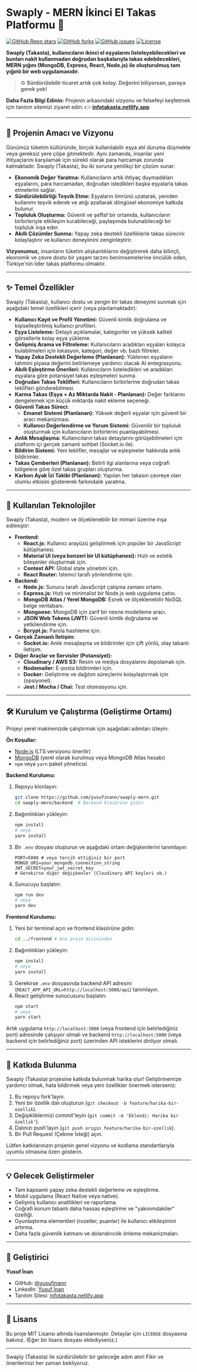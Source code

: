# Swaply - MERN İkinci El Takas Platformu 🔁

[![GitHub Repo stars](https://img.shields.io/github/stars/yusufinann/swaply-mern?style=social)](https://github.com/yusufinann/swaply-mern/stargazers)
[![GitHub forks](https://img.shields.io/github/forks/yusufinann/swaply-mern?style=social)](https://github.com/yusufinann/swaply-mern/network/members)
[![GitHub issues](https://img.shields.io/github/issues/yusufinann/swaply-mern)](https://github.com/yusufinann/swaply-mern/issues)
[![License](https://img.shields.io/badge/license-MIT-green.svg)](LICENSE) 

**Swaply (Takasta), kullanıcıların ikinci el eşyalarını listeleyebilecekleri ve bunları nakit kullanmadan doğrudan başkalarıyla takas edebilecekleri, MERN yığını (MongoDB, Express, React, Node.js) ile oluşturulmuş tam yığınlı bir web uygulamasıdır.**

> ♻️ **Sürdürülebilir ticaret artık çok kolay. Değerini biliyorsan, paraya gerek yok!**

**Daha Fazla Bilgi Edinin:** Projenin arkasındaki vizyonu ve felsefeyi keşfetmek için tanıtım sitemizi ziyaret edin:
👉 [**infotakasta.netlify.app**](https://infotakasta.netlify.app/)

---

## 🌟 Projenin Amacı ve Vizyonu

Günümüz tüketim kültüründe, birçok kullanılabilir eşya atıl duruma düşmekte veya gereksiz yere çöpe gitmektedir. Aynı zamanda, insanlar yeni ihtiyaçlarını karşılamak için sürekli olarak para harcamak zorunda kalmaktadır. Swaply (Takasta), bu iki soruna yenilikçi bir çözüm sunar:

*   **Ekonomik Değer Yaratma:** Kullanıcıların artık ihtiyaç duymadıkları eşyalarını, para harcamadan, doğrudan istedikleri başka eşyalarla takas etmelerini sağlar.
*   **Sürdürülebilirliği Teşvik Etme:** Eşyaların ömrünü uzatarak, yeniden kullanımı teşvik ederek ve atığı azaltarak döngüsel ekonomiye katkıda bulunur.
*   **Topluluk Oluşturma:** Güvenli ve şeffaf bir ortamda, kullanıcıların birbirleriyle etkileşim kurabileceği, paylaşımda bulunabileceği bir topluluk inşa eder.
*   **Akıllı Çözümler Sunma:** Yapay zeka destekli özelliklerle takas sürecini kolaylaştırır ve kullanıcı deneyimini zenginleştirir.

**Vizyonumuz,** insanların tüketim alışkanlıklarını değiştirerek daha bilinçli, ekonomik ve çevre dostu bir yaşam tarzını benimsemelerine öncülük eden, Türkiye'nin lider takas platformu olmaktır.

---

## ✨ Temel Özellikler

Swaply (Takasta), kullanıcı dostu ve zengin bir takas deneyimi sunmak için aşağıdaki temel özellikleri içerir (veya planlamaktadır):

*   **Kullanıcı Kayıt ve Profil Yönetimi:** Güvenli kimlik doğrulama ve kişiselleştirilmiş kullanıcı profilleri.
*   **Eşya Listeleme:** Detaylı açıklamalar, kategoriler ve yüksek kaliteli görsellerle kolay eşya yükleme.
*   **Gelişmiş Arama ve Filtreleme:** Kullanıcıların aradıkları eşyaları kolayca bulabilmeleri için lokasyon, kategori, değer vb. bazlı filtreler.
*   **Yapay Zeka Destekli Değerleme (Planlanan):** Yüklenen eşyaların tahmini piyasa değerini belirlemeye yardımcı olacak AI entegrasyonu.
*   **Akıllı Eşleştirme Önerileri:** Kullanıcıların listeledikleri ve aradıkları eşyalara göre potansiyel takas eşleşmeleri sunma.
*   **Doğrudan Takas Teklifleri:** Kullanıcıların birbirlerine doğrudan takas teklifleri gönderebilmesi.
*   **Karma Takas (Eşya + Az Miktarda Nakit - Planlanan):** Değer farklarını dengelemek için küçük miktarda nakit ekleme seçeneği.
*   **Güvenli Takas Süreci:**
    *   **Emanet Sistemi (Planlanan):** Yüksek değerli eşyalar için güvenli bir aracı mekanizması.
    *   **Kullanıcı Değerlendirme ve Yorum Sistemi:** Güvenilir bir topluluk oluşturmak için kullanıcıların birbirlerini puanlayabilmesi.
*   **Anlık Mesajlaşma:** Kullanıcıların takas detaylarını görüşebilmeleri için platform içi gerçek zamanlı sohbet (Socket.io ile).
*   **Bildirim Sistemi:** Yeni teklifler, mesajlar ve eşleşmeler hakkında anlık bildirimler.
*   **Takas Çemberleri (Planlanan):** Belirli ilgi alanlarına veya coğrafi bölgelere göre özel takas grupları oluşturma.
*   **Karbon Ayak İzi Takibi (Planlanan):** Yapılan her takasın çevreye olan olumlu etkisini göstererek farkındalık yaratma.

---

## 🚀 Kullanılan Teknolojiler

Swaply (Takasta), modern ve ölçeklenebilir bir mimari üzerine inşa edilmiştir:

*   **Frontend:**
    *   **React.js:** Kullanıcı arayüzü geliştirmek için popüler bir JavaScript kütüphanesi.
    *   **Material UI (veya benzeri bir UI kütüphanesi):** Hızlı ve estetik bileşenler oluşturmak için.
    *   **Context API:** Global state yönetimi için.
    *   **React Router:** İstemci tarafı yönlendirme için.
*   **Backend:**
    *   **Node.js:** Sunucu tarafı JavaScript çalışma zamanı ortamı.
    *   **Express.js:** Hızlı ve minimalist bir Node.js web uygulama çatısı.
    *   **MongoDB Atlas / Yerel MongoDB:** Esnek ve ölçeklenebilir NoSQL belge veritabanı.
    *   **Mongoose:** MongoDB için zarif bir nesne modelleme aracı.
    *   **JSON Web Tokens (JWT):** Güvenli kimlik doğrulama ve yetkilendirme için.
    *   **Bcrypt.js:** Parola hashleme için.
*   **Gerçek Zamanlı İletişim:**
    *   **Socket.io:** Anlık mesajlaşma ve bildirimler için çift yönlü, olay tabanlı iletişim.
*   **Diğer Araçlar ve Servisler (Potansiyel):**
    *   **Cloudinary / AWS S3:** Resim ve medya dosyalarını depolamak için.
    *   **Nodemailer:** E-posta bildirimleri için.
    *   **Docker:** Geliştirme ve dağıtım süreçlerini kolaylaştırmak için (opsiyonel).
    *   **Jest / Mocha / Chai:** Test otomasyonu için.

---

## 🛠️ Kurulum ve Çalıştırma (Geliştirme Ortamı)

Projeyi yerel makinenizde çalıştırmak için aşağıdaki adımları izleyin:

**Ön Koşullar:**

*   [Node.js](https://nodejs.org/) (LTS versiyonu önerilir)
*   [MongoDB](https://www.mongodb.com/try/download/community) (yerel olarak kurulmuş veya MongoDB Atlas hesabı)
*   `npm` veya `yarn` paket yöneticisi

**Backend Kurulumu:**

1.  Repoyu klonlayın:
    ```bash
    git clone https://github.com/yusufinann/swaply-mern.git
    cd swaply-mern/backend  # Backend klasörüne gidin
    ```
2.  Bağımlılıkları yükleyin:
    ```bash
    npm install
    # veya
    yarn install
    ```
3.  Bir `.env` dosyası oluşturun ve aşağıdaki ortam değişkenlerini tanımlayın:
    ```env
    PORT=5000 # veya tercih ettiğiniz bir port
    MONGO_URI=your_mongodb_connection_string
    JWT_SECRET=your_jwt_secret_key
    # Gerekirse diğer değişkenler (Cloudinary API keyleri vb.)
    ```
4.  Sunucuyu başlatın:
    ```bash
    npm run dev
    # veya
    yarn dev
    ```

**Frontend Kurulumu:**

1.  Yeni bir terminal açın ve frontend klasörüne gidin:
    ```bash
    cd ../frontend # Ana proje dizininden
    ```
2.  Bağımlılıkları yükleyin:
    ```bash
    npm install
    # veya
    yarn install
    ```
3.  Gerekirse `.env` dosyasında backend API adresini (`REACT_APP_API_URL=http://localhost:5000/api`) tanımlayın.
4.  React geliştirme sunucusunu başlatın:
    ```bash
    npm start
    # veya
    yarn start
    ```

Artık uygulama `http://localhost:3000` (veya frontend için belirlediğiniz port) adresinde çalışıyor olmalı ve backend `http://localhost:5000` (veya backend için belirlediğiniz port) üzerinden API isteklerini dinliyor olmalı.

---
## 🤝 Katkıda Bulunma

Swaply (Takasta) projesine katkıda bulunmak harika olur! Geliştirmemize yardımcı olmak, hata bildirmek veya yeni özellikler önermek isterseniz:

1.  Bu repoyu fork'layın.
2.  Yeni bir özellik dalı oluşturun (`git checkout -b feature/harika-bir-ozellik`).
3.  Değişikliklerinizi commit'leyin (`git commit -m 'Eklendi: Harika bir özellik'`).
4.  Dalınızı push'layın (`git push origin feature/harika-bir-ozellik`).
5.  Bir Pull Request (Çekme İsteği) açın.

Lütfen katkılarınızın projenin genel vizyonu ve kodlama standartlarıyla uyumlu olmasına özen gösterin.

---

## 💡 Gelecek Geliştirmeler

*   Tam kapsamlı yapay zeka destekli değerleme ve eşleştirme.
*   Mobil uygulama (React Native veya native).
*   Gelişmiş kullanıcı analitikleri ve raporlama.
*   Coğrafi konum tabanlı daha hassas eşleştirme ve "yakınımdakiler" özelliği.
*   Oyunlaştırma elementleri (rozetler, puanlar) ile kullanıcı etkileşimini artırma.
*   Daha fazla güvenlik katmanı ve dolandırıcılık önleme mekanizmaları.

---

## 👤 Geliştirici

**Yusuf İnan**

*   GitHub: [@yusufinann](https://github.com/yusufinann)
*   LinkedIn: [Yusuf İnan](https://www.linkedin.com/in/yusuf-inan-a42396266/)
*   Tanıtım Sitesi: [infotakasta.netlify.app](https://infotakasta.netlify.app/)

---

## 📄 Lisans

Bu proje MIT Lisansı altında lisanslanmıştır. Detaylar için `LICENSE` dosyasına bakınız. (Eğer bir lisans dosyası eklediyseniz.)

---

Swaply (Takasta) ile sürdürülebilir bir geleceğe adım atın! Fikir ve önerilerinizi her zaman bekliyoruz.
